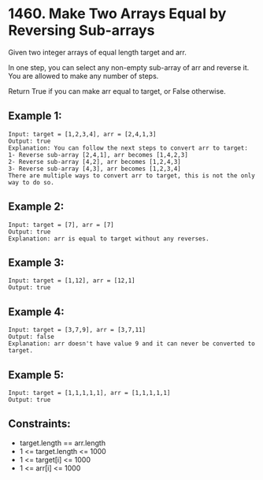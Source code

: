 # 1460. Make Two Arrays Equal by Reversing Sub-arrays

Given two integer arrays of equal length target and arr.

In one step, you can select any non-empty sub-array of arr and reverse it. You are allowed to make any number of steps.

Return True if you can make arr equal to target, or False otherwise.

## Example 1:

```
Input: target = [1,2,3,4], arr = [2,4,1,3]
Output: true
Explanation: You can follow the next steps to convert arr to target:
1- Reverse sub-array [2,4,1], arr becomes [1,4,2,3]
2- Reverse sub-array [4,2], arr becomes [1,2,4,3]
3- Reverse sub-array [4,3], arr becomes [1,2,3,4]
There are multiple ways to convert arr to target, this is not the only way to do so.
```

## Example 2:

```
Input: target = [7], arr = [7]
Output: true
Explanation: arr is equal to target without any reverses.
```

## Example 3:

```
Input: target = [1,12], arr = [12,1]
Output: true
```

## Example 4:

```
Input: target = [3,7,9], arr = [3,7,11]
Output: false
Explanation: arr doesn't have value 9 and it can never be converted to target.
```

## Example 5:

```
Input: target = [1,1,1,1,1], arr = [1,1,1,1,1]
Output: true
``` 

## Constraints:

* target.length == arr.length
* 1 <= target.length <= 1000
* 1 <= target[i] <= 1000
* 1 <= arr[i] <= 1000